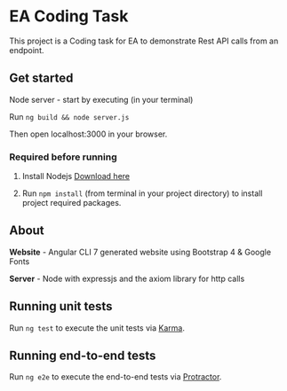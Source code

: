 # EA Coding Task

This project is a Coding task for EA to demonstrate Rest API calls from an endpoint.

## Get started
Node server - start by executing (in your terminal)

Run  `ng build && node server.js`

Then open localhost:3000 in your browser.


### Required before running

1. Install Nodejs [Download here](https://nodejs.org)

2. Run `npm install` (from terminal in your project directory) to install project required packages.

## About

**Website** - Angular CLI 7 generated website using Bootstrap 4 & Google Fonts

**Server** - Node with expressjs and the axiom library for http calls


## Running unit tests

Run `ng test` to execute the unit tests via [Karma](https://karma-runner.github.io).

## Running end-to-end tests

Run `ng e2e` to execute the end-to-end tests via [Protractor](http://www.protractortest.org/).

